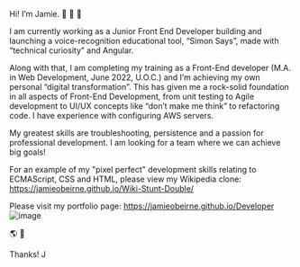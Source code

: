  

Hi! I’m Jamie.
👋  👋  👋   

I am currently working as a Junior Front End Developer building and launching a voice-recognition educational tool, “Simon Says”, made with “technical curiosity” and Angular. 

Along with that, I am completing my training as a Front-End developer (M.A. in Web Development, June 2022, U.O.C.) and I’m achieving my own personal “digital transformation”.  This has given me a rock-solid foundation in all aspects of Front-End Development, from unit testing to Agile development to UI/UX concepts like “don’t make me think” to refactoring code. I have experience with configuring AWS servers.

My greatest skills are troubleshooting, persistence and a passion for professional development. I am looking for a team where we can achieve big goals! 

For an example of my "pixel perfect" development skills relating to ECMAScript, CSS and HTML, please view my Wikipedia clone:
https://jamieobeirne.github.io/Wiki-Stunt-Double/

Please visit my portfolio page: 
https://jamieobeirne.github.io/Developer
![image](https://user-images.githubusercontent.com/51028135/166657374-d952eb0d-a2a3-41c5-a8fe-7b7c935eb9b4.png)

🌎  💫

Thanks! 
J


